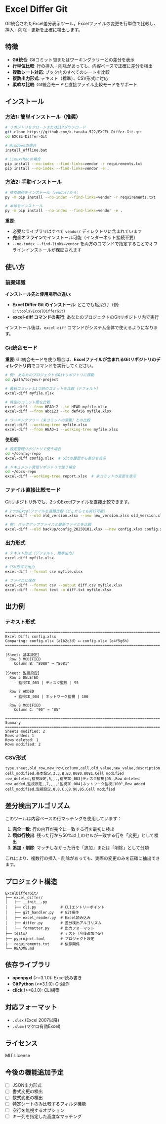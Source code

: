 # Excel Differ Git

Git統合されたExcel差分表示ツール。Excelファイルの変更を行単位で比較し、挿入・削除・更新を正確に検出します。

## 特徴

- **Git統合**: Gitコミット間またはワーキングツリーとの差分を表示
- **行単位比較**: 行の挿入・削除があっても、内容ベースで正確に差分を検出
- **複数シート対応**: ブック内のすべてのシートを比較
- **複数出力形式**: テキスト（標準）、CSV形式に対応
- **柔軟な比較**: Git統合モードと直接ファイル比較モードをサポート

## インストール

### 方法1: 簡単インストール（推奨）

```bash
# リポジトリをクローンまたはZIPダウンロード
git clone https://github.com/k-tanaka-522/EXCEL-Differ-Git.git
cd EXCEL-Differ-Git

# Windowsの場合
install_offline.bat

# Linux/Macの場合
pip install --no-index --find-links=vendor -r requirements.txt
pip install --no-index --find-links=vendor -e .
```

### 方法2: 手動インストール

```bash
# 依存関係をインストール（vendor/から）
py -m pip install --no-index --find-links=vendor -r requirements.txt

# 本体をインストール
py -m pip install --no-index --find-links=vendor -e .
```

**重要**:
- 必要なライブラリはすべて `vendor/` ディレクトリに含まれています
- **完全オフライン**でインストール可能（インターネット接続不要）
- `--no-index --find-links=vendor` を両方のコマンドで指定することでオフラインインストールが保証されます

## 使い方

### 前提知識

**インストール先と使用場所の違い:**
- **Excel Differ Git のインストール**: どこでも1回だけ（例: `C:\tools\ExcelDifferGit`）
- **excel-diff コマンドの実行**: あなたのプロジェクトのGitリポジトリ内で実行

インストール後は、`excel-diff` コマンドがシステム全体で使えるようになります。

### Git統合モード

**重要**: Git統合モードを使う場合は、**Excelファイルが含まれるGitリポジトリのディレクトリ内**でコマンドを実行してください。

```bash
# 例: あなたのプロジェクトのGitリポジトリに移動
cd /path/to/your-project

# 最新コミットと1つ前のコミットを比較（デフォルト）
excel-diff myfile.xlsx

# 特定のコミット間を比較
excel-diff --from HEAD~2 --to HEAD myfile.xlsx
excel-diff --from abc123 --to def456 myfile.xlsx

# ワーキングツリー（未コミットの変更）との比較
excel-diff --working-tree myfile.xlsx
excel-diff --from HEAD~1 --working-tree myfile.xlsx
```

**使用例:**
```bash
# 設定管理リポジトリで使う場合
cd ~/config-repo
excel-diff config.xlsx  # Gitの履歴から差分を表示

# ドキュメント管理リポジトリで使う場合
cd ~/docs-repo
excel-diff --working-tree report.xlsx  # 未コミットの変更を表示
```

### ファイル直接比較モード

Gitリポジトリ外でも、2つのExcelファイルを直接比較できます。

```bash
# 2つのExcelファイルを直接比較（どこからでも実行可能）
excel-diff --old old_version.xlsx --new new_version.xlsx old_version.xlsx

# 例: バックアップファイルと最新ファイルを比較
excel-diff --old backup/config_20250101.xlsx --new config.xlsx config.xlsx
```

### 出力形式

```bash
# テキスト形式（デフォルト、標準出力）
excel-diff myfile.xlsx

# CSV形式で出力
excel-diff --format csv myfile.xlsx

# ファイルに保存
excel-diff --format csv --output diff.csv myfile.xlsx
excel-diff --format text -o diff.txt myfile.xlsx
```

## 出力例

### テキスト形式

```
======================================================================
Excel Diff: config.xlsx
Comparing: config.xlsx (a1b2c3d) ⟷ config.xlsx (e4f5g6h)
======================================================================

[Sheet: 基本設定]
  Row 3 MODIFIED
    Column B: "8080" → "8081"

[Sheet: 監視設定]
  Row 5 DELETED
    - 監視ID_003 | ディスク監視 | 95

  Row 7 ADDED
    + 監視ID_004 | ネットワーク監視 | 100

  Row 8 MODIFIED
    Column C: "90" → "85"

======================================================================
Summary
======================================================================
Sheets modified: 2
Rows added: 1
Rows deleted: 1
Rows modified: 2
```

### CSV形式

```csv
type,sheet,old_row,new_row,column,cell,old_value,new_value,description
cell_modified,基本設定,3,3,B,B3,8080,8081,Cell modified
row_deleted,監視設定,5,,,,監視ID_003|ディスク監視|95,,Row deleted
row_added,監視設定,,7,,,,"監視ID_004|ネットワーク監視|100",Row added
cell_modified,監視設定,8,8,C,C8,90,85,Cell modified
```

## 差分検出アルゴリズム

このツールは内容ベースの行マッチングを使用しています：

1. **完全一致**: 行の内容が完全に一致する行を最初に検出
2. **類似行検出**: 残った行から50%以上のセルが一致する行を「変更」として検出
3. **追加・削除**: マッチしなかった行を「追加」または「削除」として分類

これにより、複数行の挿入・削除があっても、実際の変更のみを正確に抽出できます。

## プロジェクト構造

```
ExcelDifferGit/
├── excel_differ/
│   ├── __init__.py
│   ├── cli.py           # CLIエントリーポイント
│   ├── git_handler.py   # Git操作
│   ├── excel_reader.py  # Excel読み込み
│   ├── differ.py        # 差分検出アルゴリズム
│   └── formatter.py     # 出力フォーマット
├── tests/               # テスト（今後追加予定）
├── pyproject.toml       # プロジェクト設定
├── requirements.txt     # 依存関係
└── README.md
```

## 依存ライブラリ

- **openpyxl** (>=3.1.0): Excel読み書き
- **GitPython** (>=3.1.0): Git操作
- **click** (>=8.1.0): CLI構築

## 対応フォーマット

- `.xlsx` (Excel 2007以降)
- `.xlsm` (マクロ有効Excel)

## ライセンス

MIT License

## 今後の機能追加予定

- [ ] JSON出力形式
- [ ] 書式変更の検出
- [ ] 数式変更の検出
- [ ] 特定シートのみ比較するフィルタ機能
- [ ] 空行を無視するオプション
- [ ] キー列を指定した高度なマッチング
